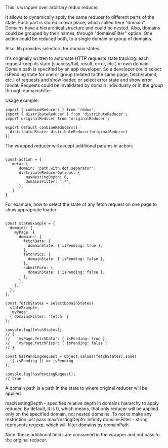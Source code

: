 This is wrapper over arbitrary redux reducer.

It allows to dynamically apply the same reducer to different parts of the state. Each part is stored in own place, which called here "domain". Domains have a hierarchical structure and could be nested. Also, domains could be grouped by their names, through "domainsFilter" option. One action could be reduced both, to a single domain or group of domains.

Also, lib provides selectors for domain states.

It's originally written to automate HTTP requests state tracking: each request keep its state (success/fail, result, error, etc.) in own domain. Domain path is specified by an app developer. So a developer could select isPending state for one or group (related to the same page, fetch/submit, etc.) of requests and show loader, or select error state and show error modal. Requests could be invalidated by domain individually or in the group through domainsFilter

Usage example:

```ecmascript 6
import { combineReducers } from 'redux';
import { distributeReducer } from 'distributeReducer';
import originalReducer from 'originalReducer';

export default combineReducers({
  distributedState: distributeReducer(originalReducer)
})
```

The wrapped reducer will accept additional params in action:

```ecmascript 6

const action = {
   meta: {
      domain: 'path.with.dot.separator',
      distributeReducerOptions: {
         maxNestingDepth: 0,
         domainsFilter: '.*',
      },
   }
}
```

For example, how to select the state of any fetch request on one page to show appropriate loader:

```ecmascript 6

const stateExample = {
  domains: {
    myPage: {
      domains: {
        fetchData: {
          domainState: { isPending: true },
        },
        fetchPics: {
          domainState: { isPending: false },
        },
        submitForm: {
          domainState: { isPending: false },
        },
      },
    },
  },
};

const fetchStates = selectDomainStates(
  stateExample,
  'myPage',
  { domainsFilter: 'fetch' }
);

console.log(fetchStates);
// {
//   'myPage.fetchData': { isPending: true },
//   'myPage.fetchPics': { isPending: false }
// }

const hasPendingRequest = Object.values(fetchStates).some(
  ({ isPending }) => isPending
);

console.log(hasPendingRequest);
// true

```

A domain path is a path in the state to where original reducer will be applied.

maxNestingDepth - specifies relative depth in domains hierarchy to apply reducer. By default, it is 0, which means, that only reducer will be applied only on the specified domain, not nested domains. To not to make any restriction just pass maxNestingDepth: Infinity
domainsFilter - string represents regexp, which will filter domains by domainPath

Note: these additional fields are consumed in the wrapper and not pass to the original reducer.

